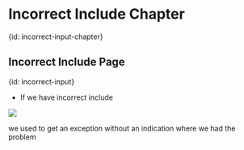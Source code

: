 # Incorrect Include Chapter
{id: incorrect-input-chapter}

## Incorrect Include Page
{id: incorrect-input}

* If  we have incorrect include

![](some/not/existing/place)

we used to get an exception without an indication where we had the problem

